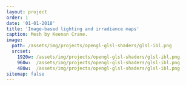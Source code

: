 ```yaml
---
layout: project
order: 1
date: '01-01-2018'
title: 'Image-based lighting and irradiance maps'
caption: Mesh by Keenan Crane.
image: 
  path: /assets/img/projects/opengl-glsl-shaders/glsl-ibl.png
  srcset: 
    1920w: /assets/img/projects/opengl-glsl-shaders/glsl-ibl.png
    960w:  /assets/img/projects/opengl-glsl-shaders/glsl-ibl.png
    480w:  /assets/img/projects/opengl-glsl-shaders/glsl-ibl.png
sitemap: false
---
```

